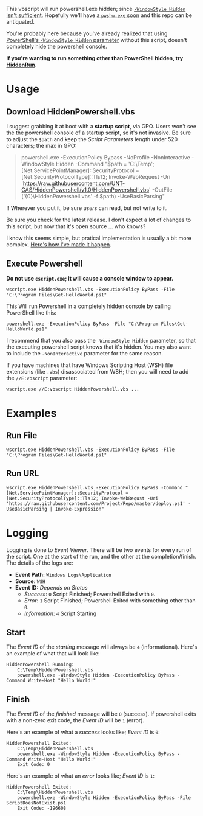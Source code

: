 This vbscript will run powershell.exe hidden; since [`-WindowStyle Hidden` isn't sufficient](https://github.com/PowerShell/PowerShell/issues/3028).
Hopefully we'll have [a `pwshw.exe` soon](https://github.com/PowerShell/PowerShell/issues/3028#issuecomment-367169480) and this repo can be antiquated.

You're probably here because you've already realized that using [PowerShell's `-WindowStyle Hidden` parameter](https://docs.microsoft.com/en-us/powershell/scripting/core-powershell/console/powershell.exe-command-line-help#parameters) without this script, doesn't completely hide the powershell console.

**If you're wanting to run something other than PowerShell hidden, try [HiddenRun](https://github.com/UNT-CAS/HiddenRun).**

# Usage

## Download HiddenPowershell.vbs

I suggest grabbing it at boot with a **startup script**, via GPO.
Users won't see the the powershell console of a startup script, so it's not invasive.
Be sure to adjust the `$path` and keep the *Script Parameters* length under 520 characters; the max in GPO:

> powershell.exe -ExecutionPolicy Bypass -NoProfile -NonInteractive -WindowStyle Hidden -Command "$path = 'C:\Temp'; [Net.ServicePointManager]::SecurityProtocol = [Net.SecurityProtocolType]::Tls12; Invoke-WebRequest -Uri 'https://raw.githubusercontent.com/UNT-CAS/HiddenPowershell/v1.0/HiddenPowershell.vbs' -OutFile ('{0}\HiddenPowershell.vbs' -f $path) -UseBasicParsing"

:bangbang: Wherever you put it, be sure *users* can read, but not write to it.

Be sure you check for the latest release.
I don't expect a lot of changes to this script, but now that it's open source ... who knows?

I know this seems simple, but pratical implementation is usually a bit more complex.
[Here's how I've made it happen](http://blog.vertigion.com/2018/05/24/gpo-startup-script-practical-download/).

## Execute Powershell

**Do not use `cscript.exe`; it will cause a console window to appear.**

```batch
wscript.exe HiddenPowershell.vbs -ExecutionPolicy ByPass -File "C:\Program Files\Get-HelloWorld.ps1"
```

This Will run Powershell in a completely hidden console by calling PowerShell like this:
```batch
powershell.exe -ExecutionPolicy ByPass -File "C:\Program Files\Get-HelloWorld.ps1"
```

I recommend that you also pass the `-WindowStyle Hidden` parameter, so that the executing powershell script knows that it's hidden.
You may also want to include the `-NonInteractive` parameter for the same reason.

If you have machines that have Windows Scripting Host (WSH) file extensions (like `.vbs`) disassociated from WSH; then you will need to add the `//E:vbscript` parameter:

```batch
wscript.exe //E:vbscript HiddenPowershell.vbs ...
```

# Examples

## Run File

```batch
wscript.exe HiddenPowershell.vbs -ExecutionPolicy ByPass -File "C:\Program Files\Get-HelloWorld.ps1"
```

## Run URL

```batch
wscript.exe HiddenPowershell.vbs -ExecutionPolicy ByPass -Command "[Net.ServicePointManager]::SecurityProtocol = [Net.SecurityProtocolType]::Tls12; Invoke-WebRequst -Uri 'https://raw.githubusercontent.com/Project/Repo/master/deploy.ps1' -UseBasicParsing | Invoke-Expression"
```

# Logging

Logging is done to *Event Viewer*.
There will be two events for every run of the script. One at the start of the run, and the other at the completion/finish.
The details of the logs are:

- **Event Path:** `Windows Logs\Application`
- **Source:** `WSH`
- **Event ID:** *Depends on Status*
  - *Success*: `0` Script Finished; Powershell Exited with `0`.
  - *Error*: `1` Script Finished; Powershell Exited with something other than `0`.
  - *Information*: `4` Script Starting

## Start

The *Event ID* of the *starting* message will always be `4` (informational).
Here's an example of what that will look like:

```
HiddenPowershell Running: 
	C:\Temp\HiddenPowershell.vbs
	powershell.exe -WindowStyle Hidden -ExecutionPolicy ByPass -Command Write-Host "Hello World!"
```

##  Finish

The *Event ID* of the *finished* message will be `0` (success).
If powershell exits with a non-zero exit code, the *Event ID* will be `1` (error).

Here's an example of what a *success* looks like; *Event ID* is `0`:
```
HiddenPowershell Exited: 
	C:\Temp\HiddenPowershell.vbs
	powershell.exe -WindowStyle Hidden -ExecutionPolicy ByPass -Command Write-Host "Hello World!"
	Exit Code: 0
```

Here's an example of what an *error* looks like; *Event ID* is `1`:
```
HiddenPowershell Exited: 
	C:\Temp\HiddenPowershell.vbs
	powershell.exe -WindowStyle Hidden -ExecutionPolicy ByPass -File ScriptDoesNotExist.ps1
	Exit Code: -196608
```
